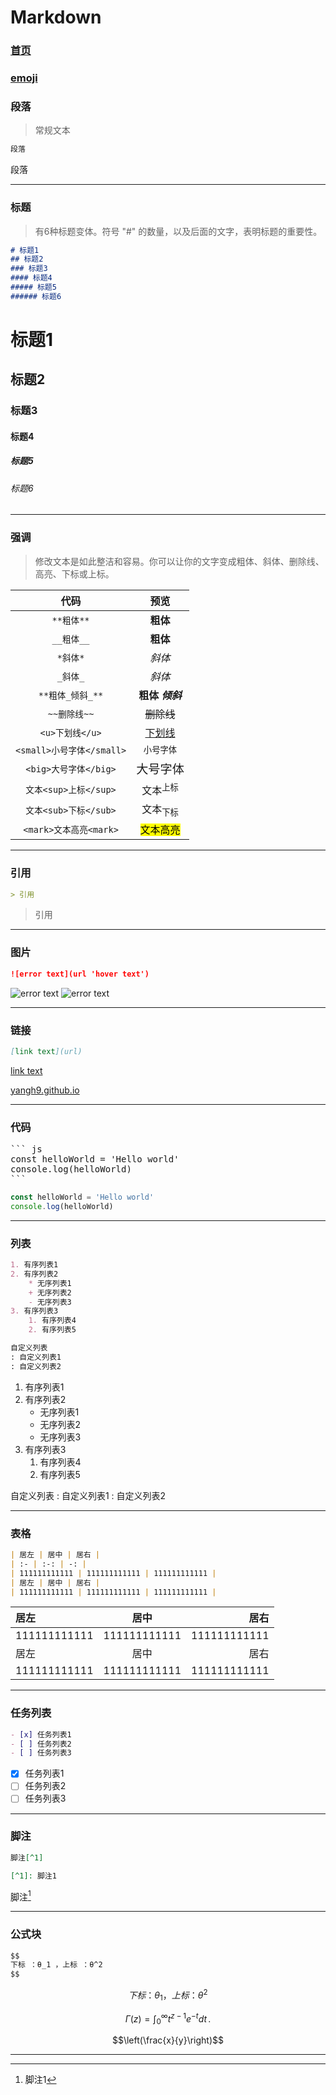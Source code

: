# Markdown

### [首页](/y/)

### [emoji](/y/emoji.md)

<meta name="referrer" content="never" />
<meta name="keywords" content="Markdown" />
<meta name="description" content="Markdown" />
<link rel="stylesheet" href="../css/base.css">

### 段落

> 常规文本

``` md
段落
```

段落

---

### 标题

> 有6种标题变体。符号 "#" 的数量，以及后面的文字，表明标题的重要性。

``` md
# 标题1
## 标题2
### 标题3
#### 标题4
##### 标题5
###### 标题6
```

# 标题1
## 标题2
### 标题3
#### 标题4
##### 标题5
###### 标题6

---

### 强调

> 修改文本是如此整洁和容易。你可以让你的文字变成粗体、斜体、删除线、高亮、下标或上标。

代码 | 预览
| :-: | :-:
``` **粗体** ``` | **粗体**
``` __粗体__ ``` | __粗体__
``` *斜体* ``` | *斜体*
``` _斜体_ ``` | _斜体_
``` **粗体_倾斜_** ``` | **粗体 _倾斜_**
``` ~~删除线~~ ``` | ~~删除线~~
``` <u>下划线</u> ``` | <u>下划线</u>
``` <small>小号字体</small> ``` | <small>小号字体</small>
``` <big>大号字体</big> ``` | <big>大号字体</big>
``` 文本<sup>上标</sup> ``` | 文本<sup>上标</sup>
``` 文本<sub>下标</sub> ``` | 文本<sub>下标</sub>
``` <mark>文本高亮<mark> ``` | <mark>文本高亮<mark>

---

### 引用

``` md
> 引用
```

> 引用

---

### 图片

``` md
![error text](url 'hover text')
```

![error text](/y/favicon.ico 'hover text')
![error text](logo)

---

### 链接

``` md
[link text](url)
```

[link text](url)

[yangh9.github.io](/)

---

### 代码

<pre>
``` js
const helloWorld = 'Hello world'
console.log(helloWorld)
```
</pre>

``` js
const helloWorld = 'Hello world'
console.log(helloWorld)
```

---

### 列表

``` md
1. 有序列表1
2. 有序列表2
    * 无序列表1
    + 无序列表2
    - 无序列表3
3. 有序列表3
    1. 有序列表4
    2. 有序列表5

自定义列表
: 自定义列表1
: 自定义列表2
```

1. 有序列表1
2. 有序列表2
    * 无序列表1
    + 无序列表2
    - 无序列表3
3. 有序列表3
    1. 有序列表4
    2. 有序列表5

自定义列表
: 自定义列表1
: 自定义列表2

---

### 表格

``` md
| 居左 | 居中 | 居右 |
| :- | :-: | -: |
| 111111111111 | 111111111111 | 111111111111 |
| 居左 | 居中 | 居右 |
| 111111111111 | 111111111111 | 111111111111 |
```

| 居左 | 居中 | 居右 |
| :- | :-: | -: |
| 111111111111 | 111111111111 | 111111111111 |
| 居左 | 居中 | 居右 |
| 111111111111 | 111111111111 | 111111111111 |

---

### 任务列表

``` md
- [x] 任务列表1
- [ ] 任务列表2
- [ ] 任务列表3
```

- [x] 任务列表1
- [ ] 任务列表2
- [ ] 任务列表3

---

### 脚注

``` md
脚注[^1]

[^1]: 脚注1
```

脚注[^1]

[^1]: 脚注1

---

### 公式块

``` md
$$
下标 ：θ_1 ，上标 ：θ^2
$$
```

$$下标 ：θ_1 ，上标 ：θ^2$$

$$\Gamma(z) = \int_0^\infty t^{z-1}e^{-t}dt\,.$$

$$\left(\frac{x}{y}\right)$$


---
